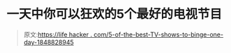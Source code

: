 # 一天中你可以狂欢的5个最好的电视节目

> 原文:[https://life hacker . com/5-of-the-best-TV-shows-to-binge-one-day-1848828945](https://lifehacker.com/5-of-the-best-tv-shows-to-binge-in-one-day-1848828945)